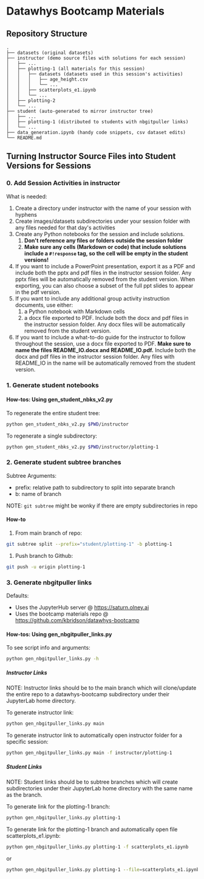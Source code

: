 # Datawhys Bootcamp Materials

## Repository Structure

```ascii
.
├── datasets (original datasets)
├── instructor (demo source files with solutions for each session)
│   ├── ...
│   ├── plotting-1 (all materials for this session)
│   │   ├── datasets (datasets used in this session's activities)
│   │   │   ├── age_height.csv
│   │   │   └── ...
│   │   ├── scatterplots_e1.ipynb
│   │   └── ...
│   ├── plotting-2
│   └── ...
├── student (auto-generated to mirror instructor tree)
│   ├── ...
│   ├── plotting-1 (distributed to students with nbgitpuller links)
│   └── ...
├── data_generation.ipynb (handy code snippets, csv dataset edits)
└── README.md
```

## Turning Instructor Source Files into Student Versions for Sessions

### 0. Add Session Activities in instructor

What is needed:

1. Create a directory under instructor with the name of your session with hyphens
2. Create images/datasets subdirectories under your session folder with any files needed for that day's activities
3. Create any Python notebooks for the session and include solutions.
   1. **Don't reference any files or folders outside the session folder**
   2. **Make sure any cells (Markdown or code) that include solutions include a `#!response` tag, so the cell will be empty in the student versions!**
4. If you want to include a PowerPoint presentation, export it as a PDF and include both the pptx and pdf files in the instructor session folder. Any pptx files will be automatically removed from the student version. When exporting, you can also choose a subset of the full ppt slides to appear in the pdf version.
5. If you want to include any additional group activity instruction documents, use either:
   1. a Python notebook with Markdown cells
   2. a docx file exported to PDF. Include both the docx and pdf files in the instructor session folder. Any docx files will be automatically removed from the student version.
6. If you want to include a what-to-do guide for the instructor to follow throughout the session, use a docx file exported to PDF. **Make sure to name the files README_IO.docx and README_IO.pdf.** Include both the docx and pdf files in the instructor session folder. Any files with README_IO in the name will be automatically removed from the student version.

### 1. Generate student notebooks

#### How-tos: Using gen_student_nbks_v2.py

To regenerate the entire student tree:

```zsh
python gen_student_nbks_v2.py $PWD/instructor
```

To regenerate a single subdirectory:

```zsh
python gen_student_nbks_v2.py $PWD/instructor/plotting-1
```

### 2. Generate student subtree branches

Subtree Arguments:

- prefix: relative path to subdirectory to split into separate branch
- b: name of branch

NOTE: `git subtree` might be wonky if there are empty subdirectories in repo

#### How-to

1. From main branch of repo:

```zsh
git subtree split --prefix="student/plotting-1" -b plotting-1
```

1. Push branch to Github:

```zsh
git push -u origin plotting-1
```

### 3. Generate nbgitpuller links

Defaults:

- Uses the JupyterHub server @ https://saturn.olney.ai
- Uses the bootcamp materials repo @ https://github.com/kbridson/datawhys-bootcamp

#### How-tos: Using gen_nbgitpuller_links.py

To see script info and arguments:

```zsh
python gen_nbgitpuller_links.py -h
```

##### Instructor Links

NOTE: Instructor links should be to the main branch which will clone/update the entire repo to a datawhys-bootcamp subdirectory under their JupyterLab home directory.

To generate instructor link:

```zsh
python gen_nbgitpuller_links.py main
```

To generate instructor link to automatically open instructor folder for a specific session:

```zsh
python gen_nbgitpuller_links.py main -f instructor/plotting-1
```

##### Student Links

NOTE: Student links should be to subtree branches which will create subdirectories under their JupyterLab home directory with the same name as the branch.

To generate link for the plotting-1 branch:

```zsh
python gen_nbgitpuller_links.py plotting-1
```

To generate link for the plotting-1 branch and automatically open file scatterplots_e1.ipynb:

```zsh
python gen_nbgitpuller_links.py plotting-1 -f scatterplots_e1.ipynb
```

or

```zsh
python gen_nbgitpuller_links.py plotting-1 --file=scatterplots_e1.ipynb
```
